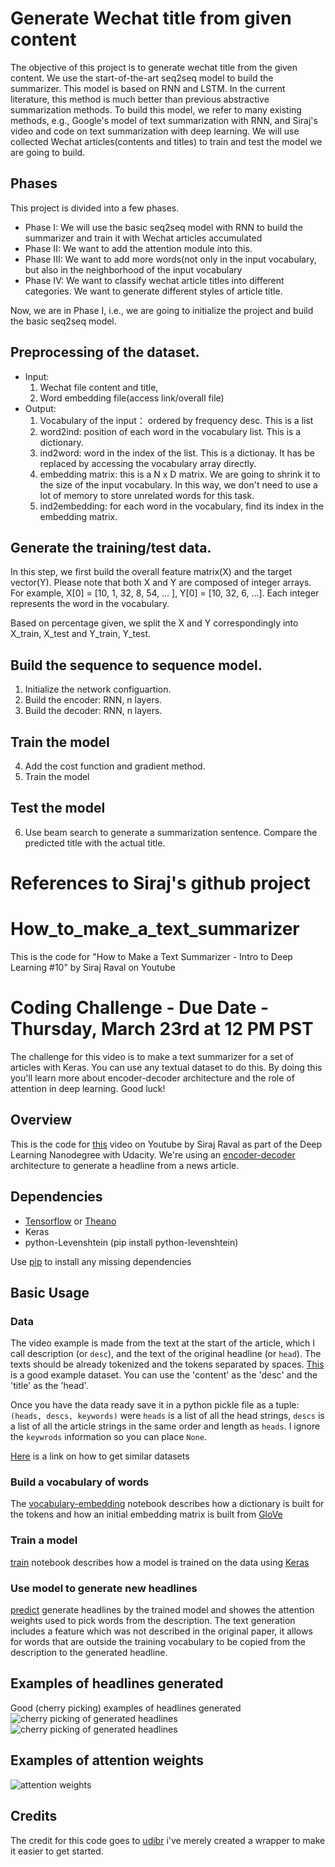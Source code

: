 # Generate Wechat title from given content

The objective of this project is to generate wechat title from the given content.  We use the start-of-the-art seq2seq model to build the summarizer.  This model is based on RNN and LSTM.  In the current literature, this method is much better than previous abstractive summarization methods.  To build this model, we refer to many existing methods, e.g., Google's model of text summarization with RNN, and Siraj's video and code on text summarization with deep learning. We will use collected Wechat articles(contents and titles) to train and test the model we are going to build. 

## Phases  
This project is divided into a few phases.  

* Phase I:  We will use the basic seq2seq model with RNN to build the summarizer and train it with Wechat articles accumulated
* Phase II:  We want to add the attention module into this. 
* Phase III: We want to add more words(not only in the input vocabulary, but also in the neighborhood of the input vocabulary
* Phase IV:  We want to classify wechat article titles into different categories.  We want to generate different styles of article title.  

Now, we are in Phase I, i.e., we are going to initialize the project and build the basic seq2seq model.  

## Preprocessing of the dataset. 
* Input:  
    1. Wechat file content and title, 
    2. Word embedding file(access link/overall file) 
* Output:   
    1. Vocabulary of the input： ordered by frequency desc. This is a list
    2. word2ind: position of each word in the vocabulary list.  This is a dictionary. 
    3. ind2word: word in the index of the list.  This is a dictionay.  It has be replaced by accessing the vocabulary array directly.  
    4. embedding matrix: this is a N x D matrix.  We are going to shrink it to the size of the input vocabulary.  In this way, we don't need to use a lot of memory to store unrelated words for this task.  
    5. ind2embedding: for each word in the vocabulary, find its index in the embedding matrix.  
    
## Generate the training/test data.  
In this step, we first build the overall feature matrix(X) and the target vector(Y).  Please note that both X and Y are composed of integer arrays.  For example, X[0] = [10, 1, 32, 8, 54, ... ], Y[0] = [10, 32, 6, ...].  Each integer represents the word in the vocabulary. 

Based on percentage given, we split the X and Y correspondingly into X_train, X_test and Y_train, Y_test.  

## Build the sequence to sequence model. 

1. Initialize the network configuartion. 
2. Build the encoder: RNN, n layers. 
3. Build the decoder: RNN, n layers. 

## Train the model 
4. Add the cost function and gradient method. 
5. Train the model 

## Test the model 
6. Use beam search to generate a summarization sentence.  Compare the predicted title with the actual title. 


# References to Siraj's github project

# How_to_make_a_text_summarizer
This is the code for "How to Make a Text Summarizer - Intro to Deep Learning #10" by Siraj Raval on Youtube

# Coding Challenge - Due Date - Thursday, March 23rd at 12 PM PST

The challenge for this video is to make a text summarizer for a set of articles with Keras. You can use any textual dataset to do this. By doing this you'll learn more about encoder-decoder architecture and the role of attention in deep learning. Good luck!

## Overview

This is the code for [this](https://youtu.be/ogrJaOIuBx4) video on Youtube by Siraj Raval as part of the Deep Learning Nanodegree with Udacity. We're using an [encoder-decoder](https://www.tensorflow.org/tutorials/seq2seq) architecture to generate a headline from a news article.

## Dependencies

* [Tensorflow](https://www.tensorflow.org/versions/r0.10/get_started/os_setup.html) or [Theano](http://deeplearning.net/software/theano/install.html)
* Keras 
* python-Levenshtein (pip install python-levenshtein)

Use [pip](https://pypi.python.org/pypi/pip) to install any missing dependencies 

## Basic Usage

### Data
The video example is made from the text at the start of the article, which I call description (or `desc`),
and the text of the original headline (or `head`). The texts should be already tokenized and the tokens separated by spaces.
[This](http://research.signalmedia.co/newsir16/signal-dataset.html) is a good example dataset. You can use the 'content' as the 'desc' and the 'title' as the 'head'. 

Once you have the data ready save it in a python pickle file as a tuple:
`(heads, descs, keywords)` were `heads` is a list of all the head strings,
`descs` is a list of all the article strings in the same order and length as `heads`.
I ignore the `keywrods` information so you can place `None`.

[Here](http://opendata.stackexchange.com/questions/4981/dataset-of-major-newspapers-content) is a link on how to get similar datasets

### Build a vocabulary of words
The [vocabulary-embedding](./vocabulary-embedding.ipynb)
notebook describes how a dictionary is built for the tokens and how
an initial embedding matrix is built from [GloVe](http://nlp.stanford.edu/projects/glove/)

### Train a model
[train](./train.ipynb) notebook describes how a model is trained on the data using [Keras](http://keras.io/)

### Use model to generate new headlines
[predict](./predict.ipynb) generate headlines by the trained model and
showes the attention weights used to pick words from the description.
The text generation includes a feature which was
not described in the original paper, it allows for words that are outside
the training vocabulary to be copied from the description to the generated headline.

## Examples of headlines generated
Good (cherry picking) examples of headlines generated
![cherry picking of generated headlines](./cherry_picking.png)
![cherry picking of generated headlines](./cherry_picking1.png)

## Examples of attention weights
![attention weights](./attention_weights.png)

## Credits
The credit for this code goes to [udibr](https://github.com/udibr) i've merely created a wrapper to make it easier to get started. 
